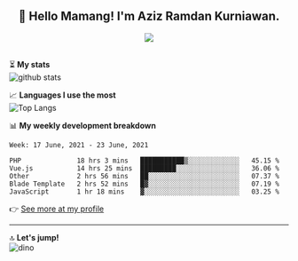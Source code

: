 <h2 align="center">👋 Hello Mamang! I'm Aziz Ramdan Kurniawan.</h2>  
<p align="center">
  <img src="https://komarev.com/ghpvc/?username=azizramdan"> <br><br>
</p>
    
⏳ **My stats**  
![github stats](https://github-readme-stats.vercel.app/api?username=azizramdan&show_icons=true&count_private=true&title_color=000&hide_border=true&hide_title=true)  

📈 **Languages I use the most**  
![Top Langs](https://github-readme-stats.vercel.app/api/top-langs/?username=azizramdan&layout=compact&langs_count=6&hide=tsql&hide_border=true&hide_title=true&exclude_repo=Futsal-Go,Futsal-Go-Admin,Sistem-Informasi-Sensus-Harian-Rawat-Inap)  

📊 **My weekly development breakdown**
<!--START_SECTION:waka-->
```text
Week: 17 June, 2021 - 23 June, 2021

PHP              18 hrs 3 mins   ███████████▒░░░░░░░░░░░░░   45.15 % 
Vue.js           14 hrs 25 mins  █████████░░░░░░░░░░░░░░░░   36.06 % 
Other            2 hrs 56 mins   ██░░░░░░░░░░░░░░░░░░░░░░░   07.37 % 
Blade Template   2 hrs 52 mins   █▓░░░░░░░░░░░░░░░░░░░░░░░   07.19 % 
JavaScript       1 hr 18 mins    ▓░░░░░░░░░░░░░░░░░░░░░░░░   03.25 % 
```
<!--END_SECTION:waka-->
👉 [See more at my profile](https://wakatime.com/@azizramdan)
***
🔝 **Let's jump!**  
![dino](https://raw.githubusercontent.com/azizramdan/azizramdan/master/dino.gif)  
